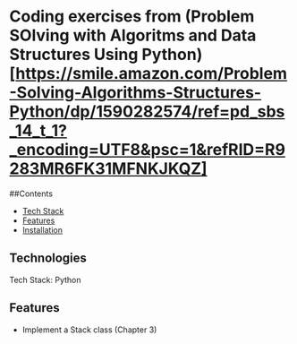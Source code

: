 # Coding exercises from (Problem SOlving with Algoritms and Data Structures Using Python) [https://smile.amazon.com/Problem-Solving-Algorithms-Structures-Python/dp/1590282574/ref=pd_sbs_14_t_1?_encoding=UTF8&psc=1&refRID=R9283MR6FK31MFNKJKQZ]

##Contents
* [Tech Stack](#technologies)
* [Features](#features)
* [Installation](#install)


## <a name="technologies"></a>Technologies
Tech Stack: Python<br/>

## <a name="features"></a>Features

* Implement a Stack class (Chapter 3)